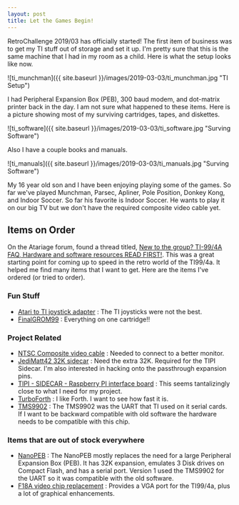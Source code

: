 ```yaml
---
layout: post
title: Let the Games Begin!
---
```


RetroChallenge 2019/03 has officially started!  The first item of business was to get
my TI stuff out of storage and set it up.  I'm pretty sure that this is the same
machine that I had in my room as a child. Here is what the setup looks like now.

![ti_munchman]({{ site.baseurl }}/images/2019-03-03/ti_munchman.jpg "TI Setup")

I had Peripheral Expansion Box (PEB), 300 baud modem, and dot-matrix printer back
in the day.  I am not sure what happened to these items.  Here is a picture
showing most of my surviving cartridges, tapes, and diskettes.

![ti_software]({{ site.baseurl }}/images/2019-03-03/ti_software.jpg "Surving Software")

Also I have a couple books and manuals.

![ti_manuals]({{ site.baseurl }}/images/2019-03-03/ti_manuals.jpg "Surving Software")

My 16 year old son and I have been enjoying playing some of the games.  So far we've 
played Munchman, Parsec, Apliner, Pole Position, Donkey Kong, and Indoor Soccer.
So far his favorite is Indoor Soccer.  He wants to play it on our big TV but we
don't have the required composite video cable yet.

## Items on Order

On the Atariage forum, found a thread titled, [New to the group? TI-99/4A FAQ, Hardware and software resources READ FIRST!](http://atariage.com/forums/topic/267055-new-to-the-group-ti-994a-faq-hardware-and-software-resources-read-first/).
This was a great starting point for coming up to speed in the retro world of the
TI99/4a. It helped me find many items that I want to get.  Here are 
the items I've ordered (or tried to order).

### Fun Stuff
- [Atari to TI joystick adapter](https://www.arcadeshopper.com/wp/?page_id=11#!/Tex-Elec-low-profile-TI-99-4a-to-Atari-joystick-adapter/p/95279865/category=21773047) : The TI joysticks were not the best.
- [FinalGROM99](https://endlos99.github.io/finalgrom99/) : Everything on one cartridge!!

### Project Related
- [NTSC Composite video cable](https://www.arcadeshopper.com/wp/?page_id=11#!/Composite-video-cable/p/74389896/category=23804650) : Needed to connect to a better monitor.
- [JediMatt42 32K sidecar](https://www.arcadeshopper.com/wp/?page_id=11#!/32k-sidecar-memory-expansion/p/73789245/category=28272181) : Need the extra 32K.  Required for the TIPI Sidecar. I'm also interested in
hacking onto the passthrough expansion pins.
- [TIPI - SIDECAR - Raspberry PI interface board](http://ti994a.cwfk.net/TIPI.html) : This seems
  tantalizingly close to what I need for my project. 
- [TurboForth](http://turboforth.net/) : I like Forth.  I want to see how fast it is.
- [TMS9902](http://www.textfiles.com/bitsavers/pdf/ti/TMS9900/) : The TMS9902 was the UART that
TI used on it serial cards.  If I want to be backward compatible with old software the hardware
needs to be compatible with this chip.

### Items that are out of stock everywhere
- [NanoPEB](https://www.nanopeb.com/) : The NanoPEB mostly replaces the need for a large
  Peripheral Expansion Box (PEB).  It has 32K expansion, emulates 3 Disk drives on Compact
  Flash, and has a serial port.  Version 1 used the TMS9902 for the UART so it was compatible
  with the old software.  
- [F18A video chip replacement](http://codehackcreate.com/) : Provides a VGA port for the
  TI99/4a, plus a lot of graphical enhancements.


